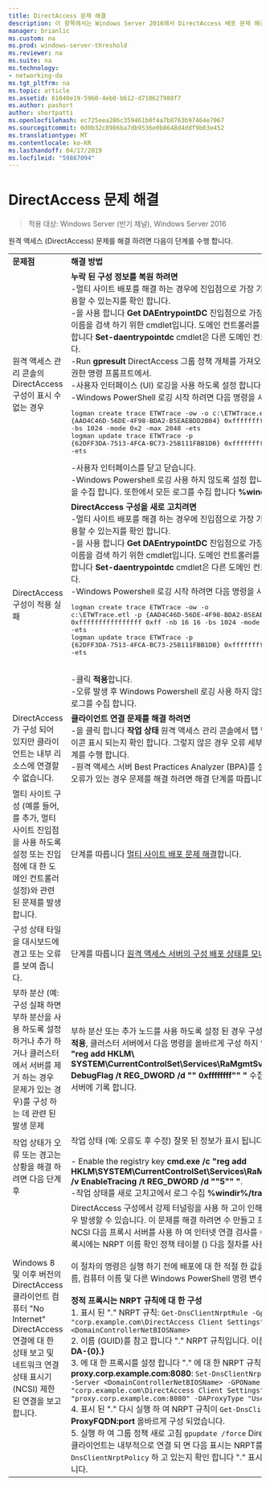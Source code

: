 ```yaml
---
title: DirectAccess 문제 해결
description: 이 항목에서는 Windows Server 2016에서 DirectAccess 배포 문제 해결에 대 한 정보를 제공 합니다.
manager: brianlic
ms.custom: na
ms.prod: windows-server-threshold
ms.reviewer: na
ms.suite: na
ms.technology:
- networking-da
ms.tgt_pltfrm: na
ms.topic: article
ms.assetid: 61040e19-5960-4eb0-b612-d710627988f7
ms.author: pashort
author: shortpatti
ms.openlocfilehash: ec725eea286c359461b0f4a7b8763b97464e7067
ms.sourcegitcommit: 0d0b32c8986ba7db9536e0b8648d4ddf9b03e452
ms.translationtype: MT
ms.contentlocale: ko-KR
ms.lasthandoff: 04/17/2019
ms.locfileid: "59867094"
---
```

# <a name="troubleshooting-directaccess"></a>DirectAccess 문제 해결

>적용 대상: Windows Server (반기 채널), Windows Server 2016

원격 액세스 (DirectAccess) 문제를 해결 하려면 다음이 단계를 수행 합니다.  
  
|||  
|-|-|  
|**문제점**|**해결 방법**|  
|원격 액세스 관리 콘솔의 DirectAccess 구성이 표시 수 없는 경우|**누락 된 구성 정보를 복원 하려면**<br />-멀티 사이트 배포를 해결 하는 경우에 진입점으로 가장 가까운 도메인 컨트롤러를 사용할 수 있는지를 확인 합니다.<br />-을 사용 합니다 **Get DAEntrypointDC** 진입점으로 가장 가까운 도메인 컨트롤러의 이름을 검색 하기 위한 cmdlet입니다. 도메인 컨트롤러를 실행 하지 않는 경우 사용 합니다 **Set-daentrypointdc** cmdlet은 다른 도메인 컨트롤러를 가리키도록 합니다.<br />-Run **gpresult** DirectAccess 그룹 정책 개체를 가져오는 서버는 서버에서 관리자 권한 명령 프롬프트에서.<br />-사용자 인터페이스 (UI) 로깅을 사용 하도록 설정 합니다.<br />-Windows PowerShell 로깅 시작 하려면 다음 명령을 사용 합니다.<pre>logman create trace ETWTrace -ow -o c:\ETWTrace.etl -p {AAD4C46D-56DE-4F98-BDA2-B5EAEBDD2B04} 0xffffffffffffffff 0xff -nb 16 16 -bs 1024 -mode 0x2 -max 2048 -ets <br />logman update trace ETWTrace -p {62DFF3DA-7513-4FCA-BC73-25B111FBB1DB} 0xffffffffffffffff 0xff -ets</pre><repro>-사용자 인터페이스를 닫고 닫습니다.<br />-Windows Powershell 로깅 사용 하지 않도록 설정 합니다. 이벤트 추적 로그 파일을 수집 합니다. 또한에서 모든 로그를 수집 합니다 **%windir%/tracing** 폴더입니다.|  
|DirectAccess 구성이 적용 실패|**DirectAccess 구성을 새로 고치려면**<br />-멀티 사이트 배포를 해결 하는 경우에 진입점으로 가장 가까운 도메인 컨트롤러를 사용할 수 있는지를 확인 합니다.<br />-을 사용 합니다 **Get DAEntrypointDC** 진입점으로 가장 가까운 도메인 컨트롤러의 이름을 검색 하기 위한 cmdlet입니다. 도메인 컨트롤러를 실행 하지 않는 경우 사용 합니다 **Set-daentrypointdc** cmdlet은 다른 도메인 컨트롤러를 가리키도록 합니다.<br />-Windows Powershell 로깅 시작 하려면 다음 명령을 사용 합니다.<br /><pre>logman create trace ETWTrace -ow -o c:\ETWTrace.etl -p {AAD4C46D-56DE-4F98-BDA2-B5EAEBDD2B04} 0xffffffffffffffff 0xff -nb 16 16 -bs 1024 -mode 0x2 -max 2048 -ets<br />logman update trace ETWTrace -p {62DFF3DA-7513-4FCA-BC73-25B111FBB1DB} 0xffffffffffffffff 0xff -ets</pre>    <repro><br />-클릭 **적용**합니다.<br />-오류 발생 후 Windows Powershell 로깅 사용 하지 않도록 설정 하 고 이벤트 추적 로그를 수집 합니다.|  
|DirectAccess가 구성 되어 있지만 클라이언트는 내부 리소스에 연결할 수 없습니다.|**클라이언트 연결 문제를 해결 하려면**<br />-을 클릭 합니다 **작업 상태** 원격 액세스 관리 콘솔에서 탭 및 모든 구성 요소가 녹색 아이콘 표시 되는지 확인 합니다. 그렇지 않은 경우 오류 세부 정보를 확인 하 고 해결 단계를 수행 합니다.<br />-원격 액세스 서버 Best Practices Analyzer (BPA)를 실행 합니다. 모든 경고 또는 오류가 있는 경우 문제를 해결 하려면 해결 단계를 따릅니다.|  
|멀티 사이트 구성 (예를 들어,를 추가, 멀티 사이트 진입점을 사용 하도록 설정 또는 진입점에 대 한 도메인 컨트롤러 설정)와 관련 된 문제를 발생 합니다.|단계를 따릅니다 [멀티 사이트 배포 문제 해결](https://technet.microsoft.com/library/jj554657(v=ws.11).aspx)합니다.|  
|구성 상태 타일을 대시보드에 경고 또는 오류를 보여 줍니다.|단계를 따릅니다 [원격 액세스 서버의 구성 배포 상태를 모니터링할](https://technet.microsoft.com/library/jj574221(v=ws.11).aspx)합니다.|  
|부하 분산 (예: 구성 실패 하면 부하 분산을 사용 하도록 설정 하거나 추가 하거나 클러스터에서 서버를 제거 하는 경우 문제가 있는 경우)를 구성 하는 데 관련 된 발생 문제|부하 분산 또는 추가 노드를 사용 하도록 설정 된 경우 구성을 클릭 했을 때 새로 고칠 **적용**, 클러스터 서버에서 다음 명령을 올바르게 구성 하지 않은 하지만: **cmd.exe /c "reg add HKLM\ SYSTEM\CurrentControlSet\Services\RaMgmtSvc\Parameters /f /v DebugFlag /t REG_DWORD /d "" 0xffffffff"" "** 수집할 사용자 인터페이스 새 서버에 기록 합니다.|  
|작업 상태가 오류 또는 경고는 상황을 해결 하려면 다음 단계 후|작업 상태 (예: 오류도 후 수정) 잘못 된 정보가 표시 됩니다.<br /><br />-   Enable the registry key **cmd.exe /c "reg add HKLM\SYSTEM\CurrentControlSet\Services\RaMgmtSvc\Parameters /f /v EnableTracing /t REG_DWORD /d ""5"" "**.<br />-작업 상태를 새로 고치고에서 로그 수집 **%windir%/tracing**합니다.|  
|Windows 8 및 이후 버전의 DirectAccess 클라이언트 컴퓨터 "No Internet" DirectAccess 연결에 대 한 상태 보고 및 네트워크 연결 상태 표시기 (NCSI) 제한 된 연결을 보고 합니다.|DirectAccess 구성에서 강제 터널링을 사용 하 고이 인해 IPHTTPS만 사용 되는 경우 발생할 수 있습니다. 이 문제를 해결 하려면 수 만들고 프록시 서버를 구성 합니다. NCSI 다음 프록시 서버를 사용 하 여 인터넷 연결 검사를 수행 합니다. 추가한 정적 프록시에는 NRPT 이름 확인 정책 테이블 () 다음 절차를 사용 하는 것이 좋습니다.<br /><br />이 절차의 명령은 실행 하기 전에 배포에 대 한 적절 한 값을 사용 하 여 모든 도메인 이름, 컴퓨터 이름 및 다른 Windows PowerShell 명령 변수를 대체를 확인 합니다.<br /><br />**정적 프록시는 NRPT 규칙에 대 한 구성**<br />1.  표시 된 "." NRPT 규칙: `Get-DnsClientNrptRule -GpoName "corp.example.com\DirectAccess Client Settings" -Server <DomainControllerNetBIOSName>`<br />2.  이름 (GUID)를 참고 합니다 "." NRPT 규칙입니다. 이름 (GUID)로 시작 해야 **DA-{0}.}**<br />3.  에 대 한 프록시를 설정 합니다 "." 에 대 한 NRPT 규칙이 **proxy.corp.example.com:8080**:  `Set-DnsClientNrptRule -Name "DA-{..}" -Server <DomainControllerNetBIOSName> -GPOName "corp.example.com\DirectAccess Client Settings" -DAProxyServerName "proxy.corp.example.com:8080" -DAProxyType "UseProxyName"`<br />4.  표시 된 "." 다시 실행 하 여 NRPT 규칙이 `Get-DnsClientNrptRule`를 확인 **ProxyFQDN:port** 올바르게 구성 되었습니다.<br />5.  실행 하 여 그룹 정책 새로 고침 `gpupdate /force` DirectAccess 클라이언트에서 클라이언트는 내부적으로 연결 되 면 다음 표시는 NRPT를 사용 하 여 `Get-DnsClientNrptPolicy` 하 고 있는지 확인 합니다 "." 표시 규칙 **ProxyFQDN:port**합니다.|  
  


